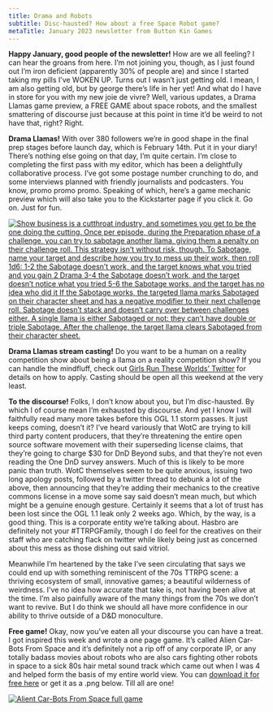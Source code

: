 ```yaml
---
title: Drama and Robots
subtitle: Disc-hausted? How about a free Space Robot game?
metaTitle: January 2023 newsletter from Button Kin Games
---
```


<p>
    <b>Happy January, good people of the newsletter!</b> How are we all feeling? I can hear the groans from here. I’m not joining you, though, as I just found out I’m iron deficient (apparently 30% of people are) and since I started taking my pills I’ve WOKEN UP. Turns out I wasn’t just getting old. I mean, I am also getting old, but by george there’s life in her yet! And what do I have in store for you with my new joie de vivre? Well, various updates, a Drama Llamas game preview, a FREE GAME about space robots, and the smallest smattering of discourse just because at this point in time it’d be weird to not have that, right? Right.
</p><p>
    <b>Drama Llamas!</b> With over 380 followers we’re in good shape in the final prep stages before launch day, which is February 14th. Put it in your diary! There’s nothing else going on that day, I’m quite certain. I’m close to completing the first pass with my editor, which has been a delightfully collaborative process. I’ve got some postage number crunching to do, and some interviews planned with friendly journalists and podcasters. You know, promo promo promo. Speaking of which, here’s a game mechanic preview which will also take you to the Kickstarter page if you click it. Go on. Just for fun.
</p>
<a href="https://www.kickstarter.com/projects/buttonkin/drama-llamas" target="_blank"><img src="/assets/images/newsletter/drama_llamas_preview_2.png" alt="Show business is a cutthroat industry, and sometimes you get to be the one doing the cutting. Once per episode, during the Preparation phase of a challenge, you can try to sabotage another llama, giving them a penalty on their challenge roll. This strategy isn’t without risk, though. To Sabotage, name your target and describe how you try to mess up their work, then roll 1d6:
1-2 the Sabotage doesn’t work, and the target knows what you tried and you gain 2 Drama
3-4 the Sabotage doesn’t work, and the target doesn’t notice what you tried
5-6 the Sabotage works, and the target has no idea who did it
If the Sabotage works, the targeted llama marks Sabotaged on their character sheet and has a negative modifier to their next challenge roll. Sabotage doesn’t stack and doesn’t carry over between challenges either. A single llama is either Sabotaged or not: they can’t have double or triple Sabotage. After the challenge, the target llama clears Sabotaged from their character sheet.
"></a>
<p>
    <b>Drama Llamas stream casting!</b> Do you want to be a human on a reality competition show about being a llama on a reality competition show? If you can handle the mindfluff, check out <a href="https://twitter.com/GirlsRunWorlds">Girls Run These Worlds’ Twitter</a> for details on how to apply. Casting should be open all this weekend at the very least.
</p><p>
    <b>To the discourse!</b> Folks, I don’t know about you, but I’m disc-hausted. By which I of course mean I’m exhausted by discourse. And yet I know I will faithfully read many more takes before this OGL 1.1 storm passes. It just keeps coming, doesn’t it? I’ve heard variously that WotC are trying to kill third party content producers, that they’re threatening the entire open source software movement with their superseding license claims, that they’re going to charge $30 for DnD Beyond subs, and that they’re not even reading the One DnD survey answers. Much of this is likely to be more panic than truth. WotC themselves seem to be quite anxious, issuing two long apology posts, followed by a twitter thread to debunk a lot of the above, then announcing that they’re adding their mechanics to the creative commons license in a move some say said doesn’t mean much, but which might be a genuine enough gesture. Certainly it seems that a lot of trust has been lost since the OGL 1.1 leak only 2 weeks ago. Which, by the way, is a good thing. This is a corporate entity we’re talking about. Hasbro are definitely not your #TTRPGFamily, though I do feel for the creatives on their staff who are catching flack on twitter while likely being just as concerned about this mess as those dishing out said vitriol.
</p><p>
    Meanwhile I’m heartened by the take I’ve seen circulating that says we could end up with something reminiscent of the 70s TTRPG scene: a thriving ecosystem of small, innovative games; a beautiful wilderness of weirdness. I’ve no idea how accurate that take is, not having been alive at the time. I’m also painfully aware of the many things from the 70s we don’t want to revive. But I do think we should all have more confidence in our ability to thrive outside of a D&D monoculture.
</p><p>
    <b>Free game!</b> Okay, now you’ve eaten all your discourse you can have a treat. I got inspired this week and wrote a one page game. It’s called Alien Car-Bots From Space and it’s definitely not a rip off of any corporate IP, or any totally badass movies about robots who are also cars fighting other robots in space to a sick 80s hair metal sound track which came out when I was 4 and helped form the basis of my entire world view. You can <a href="https://buttonkin.itch.io/alien-car-bots-from-space">download it for free here</a> or get it as a .png below. Till all are one!
</p>
<a href="https://buttonkin.itch.io/alien-car-bots-from-space" target="_blank"><img src="/assets/images/newsletter/alien-car-bots-from-space.png" alt="Alient Car-Bots From Space full game"></a>
